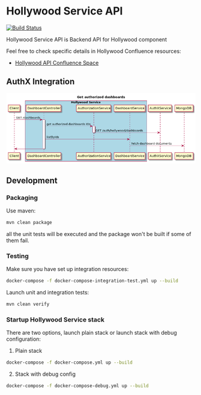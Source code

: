 # Hollywood Service API

[![Build Status](https://jenkins.pibenchmark.com/buildStatus/icon?job=HOL/hollywood-service/develop)](https://jenkins.pibenchmark.com/job/HOL/job/hollywood-service/job/develop/)

Hollywood Service API is Backend API for Hollywood component

Feel free to check specific details in Hollywood Confluence resources:
* [Hollywood API Confluence Space](https://confluence.pibenchmark.com/display/PLATHOLLYWOOD/Hollywood+Service+API) 


## AuthX Integration

![Sequence diagram](./doc/authx_dashboards_sequence.png)

## Development 
### Packaging

Use maven:

```sh
mvn clean package
```
all the unit tests will be executed and the package won't be built if some of them fail.

### Testing

Make sure you have set up integration resources:
```sh
docker-compose -f docker-compose-integration-test.yml up --build
```

Launch unit and integration tests:
```sh
mvn clean verify
```

### Startup Hollywood Service stack

There are two options, launch plain stack or launch stack with debug configuration:

1. Plain stack
```sh
docker-compose -f docker-compose.yml up --build
```
2. Stack with debug config
```sh
docker-compose -f docker-compose-debug.yml up --build
```
